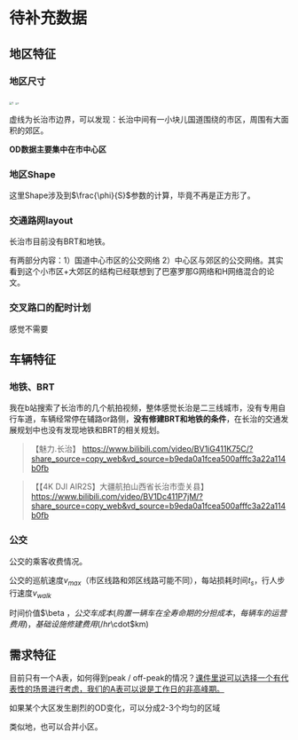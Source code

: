 # 待补充数据

## 地区特征

### 地区尺寸

<img src="C:\Users\Caoxq\Desktop\MyFiles\Study\绿色交通系统\笔记\1.png" alt="1" style="zoom: 33%;" />

<img src="C:\Users\Caoxq\Desktop\MyFiles\Study\绿色交通系统\笔记\2.png" alt="2" style="zoom: 25%;" />

虚线为长治市边界，可以发现：长治中间有一小块儿国道围绕的市区，周围有大面积的郊区。

**OD数据主要集中在市中心区**

### 地区Shape

这里Shape涉及到$\frac{\phi}{S}$参数的计算，毕竟不再是正方形了。

### 交通路网layout

长治市目前没有BRT和地铁。

有两部分内容：1）国道中心市区的公交网络 2）中心区与郊区的公交网络。其实看到这个小市区+大郊区的结构已经联想到了巴塞罗那G网络和H网络混合的论文。

### 交叉路口的配时计划

感觉不需要

## 车辆特征

### 地铁、BRT

我在b站搜索了长治市的几个航拍视频，整体感觉长治是二三线城市，没有专用自行车道，车辆经常停在辅路or路侧，**没有修建BRT和地铁的条件**，在长治的交通发展规划中也没有发现地铁和BRT的相关规划。

> 【魅力.长治】 https://www.bilibili.com/video/BV1iG411K75C/?share_source=copy_web&vd_source=b9eda0a1fcea500afffc3a22a114b0fb

> 【【4K DJI AIR2S】大疆航拍山西省长治市壶关县】 https://www.bilibili.com/video/BV1Dc411P7jM/?share_source=copy_web&vd_source=b9eda0a1fcea500afffc3a22a114b0fb

### 公交

公交的乘客收费情况。

公交的巡航速度$v_{max}$（市区线路和郊区线路可能不同），每站损耗时间$t_s$，行人步行速度$v_{walk}$

时间价值$\beta $，公交车成本(购置一辆车在全寿命期的分担成本，每辆车的运营费用)，基础设施修建费用(/hr$\cdot$km)

## 需求特征

目前只有一个A表，如何得到peak / off-peak的情况？<u>课件里说可以选择一个有代表性的场景进行考虑，我们的A表可以说是工作日的非高峰期。</u>

如果某个大区发生剧烈的OD变化，可以分成2-3个均匀的区域

类似地，也可以合并小区。


